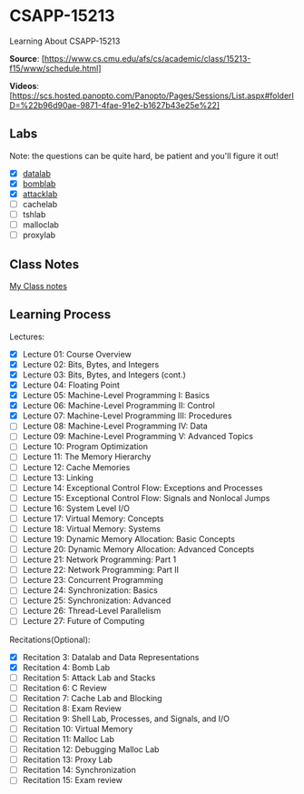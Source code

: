 # CSAPP-15213

Learning About CSAPP-15213

**Source**: [https://www.cs.cmu.edu/afs/cs/academic/class/15213-f15/www/schedule.html]

**Videos**: [https://scs.hosted.panopto.com/Panopto/Pages/Sessions/List.aspx#folderID=%22b96d90ae-9871-4fae-91e2-b1627b43e25e%22]

## Labs

Note: the questions can be quite hard, be patient and you'll figure it out!

- [x] [datalab](datalab/datalab.md)
- [x] [bomblab](bomblab/bomblab.md)
- [x] [attacklab](attacklab/attacklab.md)
- [ ] cachelab
- [ ] tshlab
- [ ] malloclab
- [ ] proxylab

## Class Notes

[My Class notes](Class-notes.md)

## Learning Process

Lectures:

- [x] Lecture 01: Course Overview
- [x] Lecture 02: Bits, Bytes, and Integers
- [x] Lecture 03: Bits, Bytes, and Integers (cont.)
- [x] Lecture 04: Floating Point
- [x] Lecture 05: Machine-Level Programming I: Basics
- [x] Lecture 06: Machine-Level Programming II: Control
- [x] Lecture 07: Machine-Level Programming III: Procedures
- [ ] Lecture 08: Machine-Level Programming IV: Data
- [ ] Lecture 09: Machine-Level Programming V: Advanced Topics
- [ ] Lecture 10: Program Optimization
- [ ] Lecture 11: The Memory Hierarchy
- [ ] Lecture 12: Cache Memories
- [ ] Lecture 13: Linking
- [ ] Lecture 14: Exceptional Control Flow: Exceptions and Processes
- [ ] Lecture 15: Exceptional Control Flow: Signals and Nonlocal Jumps
- [ ] Lecture 16: System Level I/O
- [ ] Lecture 17: Virtual Memory: Concepts
- [ ] Lecture 18: Virtual Memory: Systems
- [ ] Lecture 19: Dynamic Memory Allocation: Basic Concepts
- [ ] Lecture 20: Dynamic Memory Allocation: Advanced Concepts
- [ ] Lecture 21: Network Programming: Part 1
- [ ] Lecture 22: Network Programming: Part II
- [ ] Lecture 23: Concurrent Programming
- [ ] Lecture 24: Synchronization: Basics
- [ ] Lecture 25: Synchronization: Advanced
- [ ] Lecture 26: Thread-Level Parallelism
- [ ] Lecture 27: Future of Computing

Recitations(Optional):

- [x] Recitation 3: Datalab and Data Representations
- [x] Recitation 4: Bomb Lab
- [ ] Recitation 5: Attack Lab and Stacks
- [ ] Recitation 6: C Review
- [ ] Recitation 7: Cache Lab and Blocking
- [ ] Recitation 8: Exam Review
- [ ] Recitation 9: Shell Lab, Processes, and Signals, and I/O
- [ ] Recitation 10: Virtual Memory
- [ ] Recitation 11: Malloc Lab
- [ ] Recitation 12: Debugging Malloc Lab
- [ ] Recitation 13: Proxy Lab
- [ ] Recitation 14: Synchronization
- [ ] Recitation 15: Exam review
